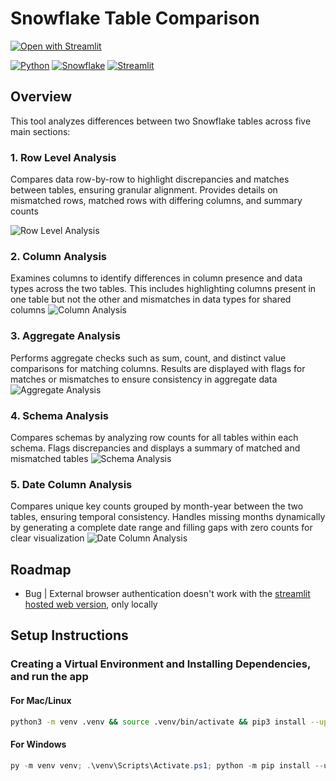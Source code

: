 # Snowflake Table Comparison

[![Open with Streamlit](https://img.shields.io/badge/-Open%20with%20Streamlit-FF4B4B?style=for-the-badge&logo=streamlit&logoColor=white)](https://snow-table-comparison.streamlit.app/)

[![Python](https://img.shields.io/badge/-Python-3776AB?style=for-the-badge&logo=python&logoColor=white)](https://python.org/)
[![Snowflake](https://img.shields.io/badge/-Snowflake-29B5E8?style=for-the-badge&logo=snowflake&logoColor=white)](https://snowflake.com/)
[![Streamlit](https://img.shields.io/badge/-Streamlit-FF4B4B?style=for-the-badge&logo=streamlit&logoColor=white)](https://streamlit.io/)

## Overview

This tool analyzes differences between two Snowflake tables across five main sections:

### 1. Row Level Analysis

Compares data row-by-row to highlight discrepancies and matches between tables, ensuring granular alignment. Provides details on mismatched rows, matched rows with differing columns, and summary counts

![Row Level Analysis](row_level_analysis.png)

### 2. Column Analysis

Examines columns to identify differences in column presence and data types across the two tables. This includes highlighting columns present in one table but not the other and mismatches in data types for shared columns
![Column Analysis](column_analysis.png)

### 3. Aggregate Analysis

Performs aggregate checks such as sum, count, and distinct value comparisons for matching columns. Results are displayed with flags for matches or mismatches to ensure consistency in aggregate data
![Aggregate Analysis](aggregate_analysis.png)

### 4. Schema Analysis

Compares schemas by analyzing row counts for all tables within each schema. Flags discrepancies and displays a summary of matched and mismatched tables
![Schema Analysis](schema_analysis.png)

### 5. Date Column Analysis

Compares unique key counts grouped by month-year between the two tables, ensuring temporal consistency. Handles missing months dynamically by generating a complete date range and filling gaps with zero counts for clear visualization
![Date Column Analysis](date_column_analysis.png)

## Roadmap

- Bug | External browser authentication doesn't work with the [streamlit hosted web version](https://snow-table-comparison.streamlit.app/), only locally

## Setup Instructions

### **Creating a Virtual Environment and Installing Dependencies, and run the app**

#### For Mac/Linux

```bash
python3 -m venv .venv && source .venv/bin/activate && pip3 install --upgrade pip && pip3 install -r requirements.txt && streamlit run app.py
```

#### For Windows

```powershell
py -m venv venv; .\venv\Scripts\Activate.ps1; python -m pip install --upgrade pip; pip install -r requirements.txt; streamlit run app.py
```
